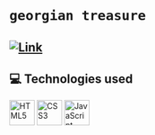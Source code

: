 # `georgian treasure `


## [![Link](https://img.shields.io/badge/<SITE>-<LINK>-<blue>)](https://vaaakoo.github.io/Vepkhistkaosani-Aphorisms/)




## 💻 Technologies used

  <img alt="HTML5" src="https://cdn.jsdelivr.net/gh/devicons/devicon/icons/html5/html5-original.svg" width="45"> 
  <img alt="CSS3" src="https://cdn.jsdelivr.net/gh/devicons/devicon/icons/css3/css3-original.svg" width="45">
  <img alt="JavaScript" src="https://cdn.jsdelivr.net/gh/devicons/devicon/icons/javascript/javascript-original.svg" width="45">
